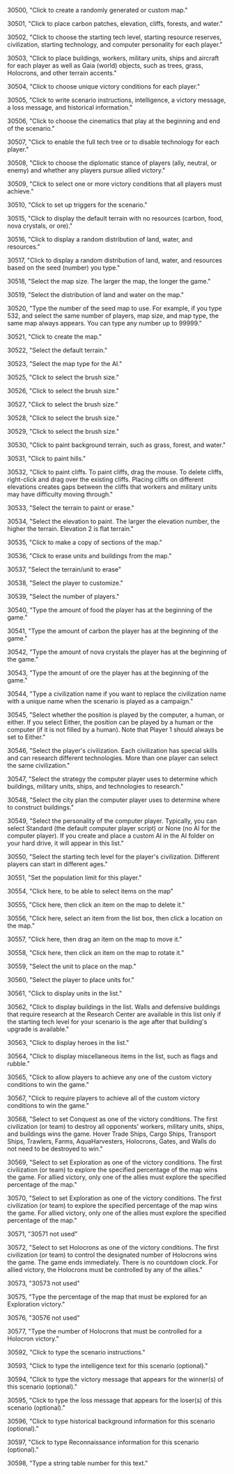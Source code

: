 ﻿30500, "Click to create a randomly generated or custom map."

30501, "Click to place carbon patches, elevation, cliffs, forests, and water."

30502, "Click to choose the starting tech level, starting resource reserves, civilization, starting technology, and computer personality for each player."

30503, "Click to place buildings, workers, military units, ships and aircraft for each player as well as Gaia (world) objects, such as trees, grass, Holocrons, and other terrain accents."

30504, "Click to choose unique victory conditions for each player."

30505, "Click to write scenario instructions, intelligence, a victory message, a loss message, and historical information."

30506, "Click to choose the cinematics that play at the beginning and end of the scenario."

30507, "Click to enable the full tech tree or to disable technology for each player."

30508, "Click to choose the diplomatic stance of players (ally, neutral, or enemy) and whether any players pursue allied victory."

30509, "Click to select one or more victory conditions that all players must achieve."

30510, "Click to set up triggers for the scenario."

30515, "Click to display the default terrain with no resources (carbon, food, nova crystals, or ore)."

30516, "Click to display a random distribution of land, water, and resources."

30517, "Click to display a random distribution of land, water, and resources based on the seed (number) you type."

30518, "Select the map size. The larger the map, the longer the game."

30519, "Select the distribution of land and water on the map."

30520, "Type the number of the seed map to use. For example, if you type 532, and select the same number of players, map size, and map type, the same map always appears. You can type any number up to 99999."

30521, "Click to create the map."

30522, "Select the default terrain."

30523, "Select the map type for the AI."

30525, "Click to select the brush size."

30526, "Click to select the brush size."

30527, "Click to select the brush size."

30528, "Click to select the brush size."

30529, "Click to select the brush size."

30530, "Click to paint background terrain, such as grass, forest, and water."

30531, "Click to paint hills."

30532, "Click to paint cliffs. To paint cliffs, drag the mouse. To delete cliffs, right-click and drag over the existing cliffs. Placing cliffs on different elevations creates gaps between the cliffs that workers and military units may have difficulty moving through."

30533, "Select the terrain to paint or erase."

30534, "Select the elevation to paint. The larger the elevation number, the higher the terrain. Elevation 2 is flat terrain."

30535, "Click to make a copy of sections of the map."

30536, "Click to erase units and buildings from the map."

30537, "Select the terrain/unit to erase"

30538, "Select the player to customize."

30539, "Select the number of players."

30540, "Type the amount of food the player has at the beginning of the game."

30541, "Type the amount of carbon the player has at the beginning of the game."

30542, "Type the amount of nova crystals the player has at the beginning of the game."

30543, "Type the amount of ore the player has at the beginning of the game."

30544, "Type a civilization name if you want to replace the civilization name with a unique name when the scenario is played as a campaign."

30545, "Select whether the position is played by the computer, a human, or either. If you select Either, the position can be played by a human or the computer (if it is not filled by a human). Note that Player 1 should always be set to Either."

30546, "Select the player's civilization. Each civilization has special skills and can research different technologies. More than one player can select the same civilization."

30547, "Select the strategy the computer player uses to determine which buildings, military units, ships, and technologies to research."

30548, "Select the city plan the computer player uses to determine where to construct buildings."

30549, "Select the personality of the computer player. Typically, you can select Standard (the default computer player script) or None (no AI for the computer player). If you create and place a custom AI in the AI folder on your hard drive, it will appear in this list."

30550, "Select the starting tech level for the player's civilization.  Different players can start in different ages."

30551, "Set the population limit for this player."

30554, "Click here, to be able to select items on the map"

30555, "Click here, then click an item on the map to delete it."

30556, "Click here, select an item from the list box, then click a location on the map."

30557, "Click here, then drag an item on the map to move it."

30558, "Click here, then click an item on the map to rotate it."

30559, "Select the unit to place on the map."

30560, "Select the player to place units for."

30561, "Click to display units in the list."

30562, "Click to display buildings in the list. Walls and defensive buildings that require research at the Research Center are available in this list only if the starting tech level for your scenario is the age after that building's upgrade is available."

30563, "Click to display heroes in the list."

30564, "Click to display miscellaneous items in the list, such as flags and rubble."

30565, "Click to allow players to achieve any one of the custom victory conditions to win the game."

30567, "Click to require players to achieve all of the custom victory conditions to win the game."

30568, "Select to set Conquest as one of the victory conditions. The first civilization (or team) to destroy all opponents' workers, military units, ships, and buildings wins the game. Hover Trade Ships, Cargo Ships, Transport Ships, Trawlers, Farms, AquaHarvesters, Holocrons, Gates, and Walls do not need to be destroyed to win."

30569, "Select to set Exploration as one of the victory conditions. The first civilization (or team) to explore the specified percentage of the map wins the game. For allied victory, only one of the allies must explore the specified percentage of the map."

30570, "Select to set Exploration as one of the victory conditions. The first civilization (or team) to explore the specified percentage of the map wins the game. For allied victory, only one of the allies must explore the specified percentage of the map."

30571, "30571 not used"

30572, "Select to set Holocrons as one of the victory conditions. The first civilization (or team) to control the designated number of Holocrons wins the game. The game ends immediately. There is no countdown clock. For allied victory, the Holocrons must be controlled by any of the allies."

30573, "30573 not used"

30575, "Type the percentage of the map that must be explored for an Exploration victory."

30576, "30576 not used"

30577, "Type the number of Holocrons that must be controlled for a Holocron victory."

30592, "Click to type the scenario instructions."

30593, "Click to type the intelligence text for this scenario (optional)."

30594, "Click to type the victory message that appears for the winner(s) of this scenario (optional)."

30595, "Click to type the loss message that appears for the loser(s) of this scenario (optional)."

30596, "Click to type historical background information for this scenario (optional)."

30597, "Click to type Reconnaissance information for this scenario (optional)."

30598, "Type a string table number for this text."

